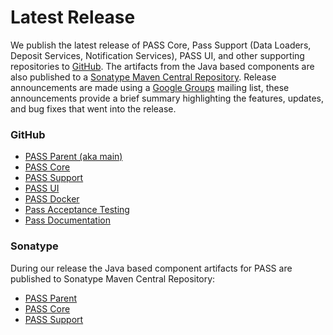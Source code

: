 # Latest Release

We publish the latest release of PASS Core, Pass Support (Data Loaders, Deposit Services, Notification Services), PASS UI, and other supporting repositories to [GitHub](https://github.com/eclipse-pass). The artifacts from the Java based components are also published to a [Sonatype Maven Central Repository](https://central.sonatype.com/artifact/org.eclipse.pass/eclipse-pass-parent). Release announcements are made using a [Google Groups](https://groups.google.com/g/pass-general) mailing list, these announcements provide a brief summary highlighting the features, updates, and bug fixes that went into the release.

### GitHub

* [PASS Parent (aka main)](https://github.com/eclipse-pass/main/releases)
* [PASS Core](https://github.com/eclipse-pass/pass-core/releases)
* [PASS Support](https://github.com/eclipse-pass/pass-support/releases)
* [PASS UI](https://github.com/eclipse-pass/pass-ui/releases)
* [PASS Docker](https://github.com/eclipse-pass/pass-docker/releases)
* [Pass Acceptance Testing](https://github.com/eclipse-pass/pass-acceptance-testing/releases)
* [Pass Documentation](https://github.com/eclipse-pass/pass-documentation/releases)

### Sonatype

During our release the Java based component artifacts for PASS are published to Sonatype Maven Central Repository:

* [PASS Parent](https://central.sonatype.com/artifact/org.eclipse.pass/eclipse-pass-parent)
* [PASS Core](https://central.sonatype.com/artifact/org.eclipse.pass/pass-core)
* [PASS Support](https://central.sonatype.com/artifact/org.eclipse.pass/pass-support)
